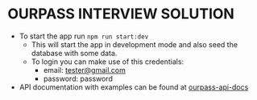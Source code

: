 # OURPASS INTERVIEW SOLUTION

- To start the app run `npm run start:dev`
  - This will start the app in development mode and also seed the database with some data.
  - To login you can make use of this credentials:
    - email: tester@gmail.com
    - password: password
- API documentation with examples can be found at [ourpass-api-docs](https://documenter.getpostman.com/view/15225253/VUxKT9ff
)